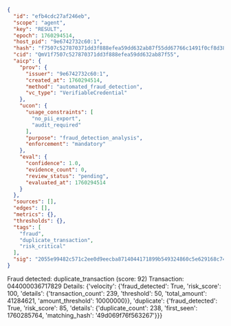 ```json
{
  "id": "efb4cdc27af246eb",
  "scope": "agent",
  "key": "RESULT",
  "epoch": 1760294514,
  "host_pid": "9e6742732c60:1",
  "hash": "f7507c527870371dd3f888efea59dd632ab87f55dd67766c1491f0cf8d382ca5",
  "cid": "QmV1f7507c527870371dd3f888efea59dd632ab87f55",
  "aicp": {
    "prov": {
      "issuer": "9e6742732c60:1",
      "created_at": 1760294514,
      "method": "automated_fraud_detection",
      "vc_type": "VerifiableCredential"
    },
    "ucon": {
      "usage_constraints": [
        "no_pii_export",
        "audit_required"
      ],
      "purpose": "fraud_detection_analysis",
      "enforcement": "mandatory"
    },
    "eval": {
      "confidence": 1.0,
      "evidence_count": 0,
      "review_status": "pending",
      "evaluated_at": 1760294514
    }
  },
  "sources": [],
  "edges": [],
  "metrics": {},
  "thresholds": {},
  "tags": [
    "fraud",
    "duplicate_transaction",
    "risk_critical"
  ],
  "sig": "2055e99482c571c2ee0d9eecba8714044171899b549324860c5e629168c742c2"
}
```

Fraud detected: duplicate_transaction (score: 92)
Transaction: 044000036717829
Details: {'velocity': {'fraud_detected': True, 'risk_score': 100, 'details': {'transaction_count': 239, 'threshold': 50, 'total_amount': 41284621, 'amount_threshold': 10000000}}, 'duplicate': {'fraud_detected': True, 'risk_score': 85, 'details': {'duplicate_count': 238, 'first_seen': 1760285764, 'matching_hash': '49d069f76f563267'}}}